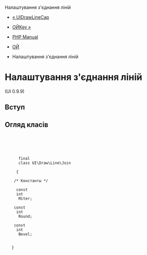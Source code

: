 Налаштування з'єднання ліній

-   [« UIDrawLineCap](class.ui-draw-line-cap.html)
    
-   [ОЙKey »](class.ui-key.html)
    
-   [PHP Manual](index.html)
    
-   [ОЙ](book.ui.html)
    
-   Налаштування з'єднання ліній
    

# Налаштування з'єднання ліній

(UI 0.9.9)

## Вступ

## Огляд класів

```synopsis



    
     
      final
      class UI\Draw\Line\Join
     
     {

    /* Константы */
    
     const
     int
      Miter;

    const
     int
      Round;

    const
     int
      Bevel;


   }
```